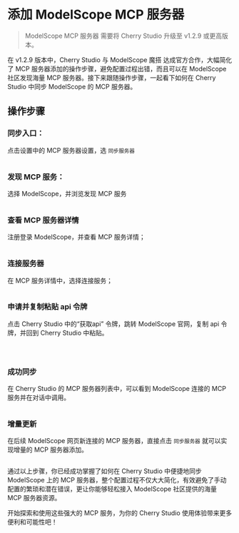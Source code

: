 # 添加 ModelScope MCP 服务器

> ModelScope MCP 服务器 需要将 Cherry Studio 升级至 v1.2.9 或更高版本。

在 v1.2.9 版本中，Cherry Studio 与 ModelScope 魔搭 达成官方合作，大幅简化了 MCP 服务器添加的操作步骤，避免配置过程出错，而且可以在 ModelScope 社区发现海量 MCP 服务器。接下来跟随操作步骤，一起看下如何在 Cherry Studio 中同步 ModelScope 的 MCP 服务器。

## 操作步骤

### 同步入口：

点击设置中的 MCP 服务器设置，选 `同步服务器`

<figure><img src="../../.gitbook/assets/image (2).png" alt=""><figcaption></figcaption></figure>

### 发现 MCP 服务：

选择 ModelScope，并浏览发现 MCP 服务

<figure><img src="../../.gitbook/assets/image (1) (4).png" alt=""><figcaption></figcaption></figure>

### 查看 MCP 服务器详情

注册登录 ModelScope，并查看 MCP 服务详情；

<figure><img src="../../.gitbook/assets/image (2) (6).png" alt=""><figcaption></figcaption></figure>

### 连接服务器

在 MCP 服务详情中，选择连接服务；

<figure><img src="../../.gitbook/assets/image (3).png" alt=""><figcaption></figcaption></figure>

### 申请并复制粘贴 api 令牌

点击 Cherry Studio 中的“获取api” 令牌，跳转 ModelScope 官网，复制 api 令牌，并回到 Cherry Studio 中粘贴。

<figure><img src="../../.gitbook/assets/image (4).png" alt=""><figcaption></figcaption></figure>

<figure><img src="../../.gitbook/assets/image (5).png" alt=""><figcaption></figcaption></figure>

<figure><img src="../../.gitbook/assets/image (6).png" alt=""><figcaption></figcaption></figure>

### 成功同步

在 Cherry Studio 的 MCP 服务器列表中，可以看到 ModelScope 连接的 MCP 服务并在对话中调用。

<figure><img src="../../.gitbook/assets/image (7).png" alt=""><figcaption></figcaption></figure>

### 增量更新

在后续 ModelScope 网页新连接的 MCP 服务器，直接点击 `同步服务器` 就可以实现增量的 MCP 服务器添加。

<figure><img src="../../.gitbook/assets/image (148).png" alt=""><figcaption></figcaption></figure>

通过以上步骤，你已经成功掌握了如何在 Cherry Studio 中便捷地同步 ModelScope 上的 MCP 服务器，整个配置过程不仅大大简化，有效避免了手动配置的繁琐和潜在错误，更让你能够轻松接入 ModelScope 社区提供的海量 MCP 服务器资源。

开始探索和使用这些强大的 MCP 服务，为你的 Cherry Studio 使用体验带来更多便利和可能性吧！
